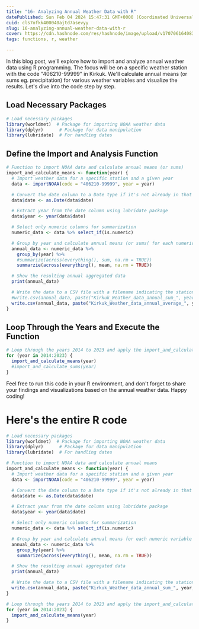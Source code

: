 ```yaml
---
title: "16- Analyzing Annual Weather Data with R"
datePublished: Sun Feb 04 2024 15:47:31 GMT+0000 (Coordinated Universal Time)
cuid: cls7ofkk400040ajtd7asevyy
slug: 16-analyzing-annual-weather-data-with-r
cover: https://cdn.hashnode.com/res/hashnode/image/upload/v1707061640833/1ac8a7c0-7e7e-4cd4-8e14-2476cf233abf.jpeg
tags: functions, r, weather

---
```


In this blog post, we'll explore how to import and analyze annual weather data using R programming. The focus will be on a specific weather station with the code "406210-99999" in Kirkuk. We'll calculate annual means (or sums eg. precipitation) for various weather variables and visualize the results. Let's dive into the code step by step.

## Load Necessary Packages

```R
# Load necessary packages
library(worldmet)  # Package for importing NOAA weather data
library(dplyr)      # Package for data manipulation
library(lubridate)  # For handling dates
```

## **Define the Import and Analysis Function**

```r
# Function to import NOAA data and calculate annual means (or sums)
import_and_calculate_means <- function(year) {
  # Import weather data for a specific station and a given year
  data <- importNOAA(code = "406210-99999", year = year)

  # Convert the date column to a Date type if it's not already in that format
  data$date <- as.Date(data$date)

  # Extract year from the date column using lubridate package
  data$year <- year(data$date)

  # Select only numeric columns for summarization
  numeric_data <- data %>% select_if(is.numeric)

  # Group by year and calculate annual means (or sums( for each numeric variable
  annual_data <- numeric_data %>%
    group_by(year) %>%
    #summarize(across(everything(), sum, na.rm = TRUE))
    summarzie(across(everything(), mean, na.rm = TRUE))

  # Show the resulting annual aggregated data
  print(annual_data)

  # Write the data to a CSV file with a filename indicating the station code and the year
  #write.csv(annual_data, paste("Kirkuk_Weather_data_annual_sum_", year, ".csv", sep = ""), row.names = TRUE)
  write.csv(annual_data, paste("Kirkuk_Weather_data_annual_average_", year, ".csv", sep = ""), row.names = TRUE)
}
```

## **Loop Through the Years and Execute the Function**

```r
# Loop through the years 2014 to 2023 and apply the import_and_calculate_means function
for (year in 2014:2023) {
  import_and_calculate_means(year)
  #import_and_calculate_sums(year)
}
```

Feel free to run this code in your R environment, and don't forget to share your findings and visualizations based on the annual weather data. Happy coding!

# Here's the entire R code

```r
# Load necessary packages
library(worldmet)  # Package for importing NOAA weather data
library(dplyr)      # Package for data manipulation
library(lubridate)  # For handling dates

# Function to import NOAA data and calculate annual means
import_and_calculate_means <- function(year) {
  # Import weather data for a specific station and a given year
  data <- importNOAA(code = "406210-99999", year = year)

  # Convert the date column to a Date type if it's not already in that format
  data$date <- as.Date(data$date)

  # Extract year from the date column using lubridate package
  data$year <- year(data$date)

  # Select only numeric columns for summarization
  numeric_data <- data %>% select_if(is.numeric)

  # Group by year and calculate annual means for each numeric variable
  annual_data <- numeric_data %>%
    group_by(year) %>%
    summarize(across(everything(), mean, na.rm = TRUE))

  # Show the resulting annual aggregated data
  print(annual_data)

  # Write the data to a CSV file with a filename indicating the station code and the year
  write.csv(annual_data, paste("Kirkuk_Weather_data_annual_sum_", year, ".csv", sep = ""), row.names = TRUE)
}

# Loop through the years 2014 to 2023 and apply the import_and_calculate_means function
for (year in 2014:2023) {
  import_and_calculate_means(year)
}
```